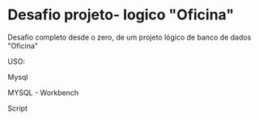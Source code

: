 # Desafio projeto- logico "Oficina"
Desafio completo desde o zero, de um projeto lógico de banco de dados "Oficina"

USO:

Mysql

MYSQL - Workbench

Script
